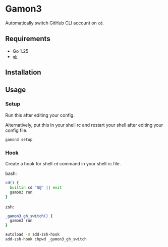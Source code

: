 # Gamon3

Automatically switch GitHub CLI account on `cd`.

## Requirements

- Go 1.25
- [`gh`](https://cli.github.com/)

## Installation

## Usage

### Setup

Run this after editing your config.

Alternatively, put this in your shell rc and restart your shell after
editing your config file.

```bash
gamon3 setup
```

### Hook

Create a hook for shell `cd` command in your shell rc file.

bash:

```bash
cd() {
  builtin cd "$@" || exit
  gamon3 run
}
```

zsh:

```bash
_gamon3_gh_switch() {
  gamon3 run
}

autoload -U add-zsh-hook
add-zsh-hook chpwd _gamon3_gh_switch
```
